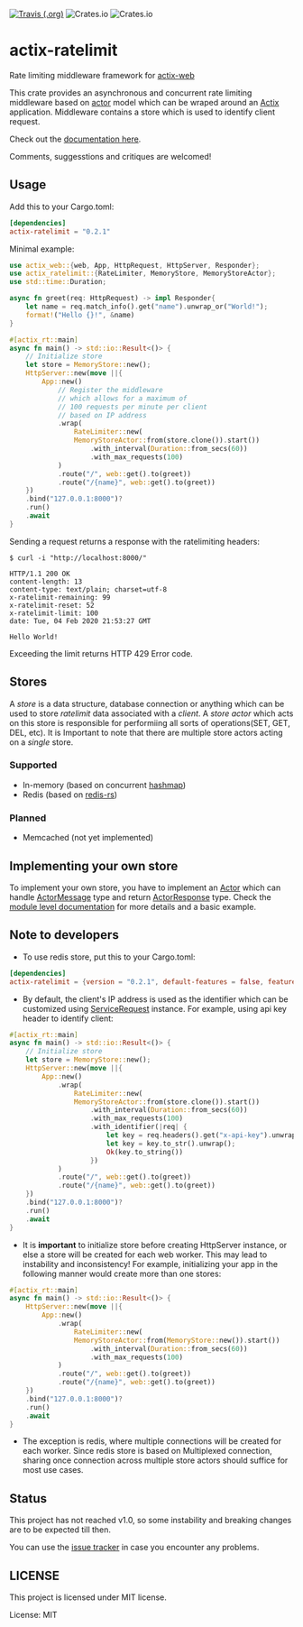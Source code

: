 [![Travis (.org)](https://img.shields.io/travis/TerminalWitchcraft/actix-ratelimit?label=build&style=for-the-badge)](https://travis-ci.com/TerminalWitchcraft/actix-ratelimit) ![Crates.io](https://img.shields.io/crates/v/actix-ratelimit?style=for-the-badge) ![Crates.io](https://img.shields.io/crates/l/actix-ratelimit?style=for-the-badge) 
# actix-ratelimit 


Rate limiting middleware framework for [actix-web](https://actix.rs/)

This crate provides an asynchronous and concurrent rate limiting middleware based on [actor](https://www.wikiwand.com/en/Actor_model)
model which can be wraped around an [Actix](https://actix.rs/) application. Middleware contains a store which is used to
identify client request.

Check out the [documentation here](https://docs.rs/actix-ratelimit/).

Comments, suggesstions and critiques are welcomed!

## Usage
Add this to your Cargo.toml:
```toml
[dependencies]
actix-ratelimit = "0.2.1"
```

Minimal example:

```rust
use actix_web::{web, App, HttpRequest, HttpServer, Responder};
use actix_ratelimit::{RateLimiter, MemoryStore, MemoryStoreActor};
use std::time::Duration;

async fn greet(req: HttpRequest) -> impl Responder{
    let name = req.match_info().get("name").unwrap_or("World!");
    format!("Hello {}!", &name)
}

#[actix_rt::main]
async fn main() -> std::io::Result<()> {
    // Initialize store
    let store = MemoryStore::new();
    HttpServer::new(move ||{
        App::new()
            // Register the middleware
            // which allows for a maximum of
            // 100 requests per minute per client
            // based on IP address
            .wrap(
                RateLimiter::new(
                MemoryStoreActor::from(store.clone()).start())
                    .with_interval(Duration::from_secs(60))
                    .with_max_requests(100)
            )
            .route("/", web::get().to(greet))
            .route("/{name}", web::get().to(greet))
    })
    .bind("127.0.0.1:8000")?
    .run()
    .await
}
```
Sending a request returns a response with the ratelimiting headers:
```shell
$ curl -i "http://localhost:8000/"

HTTP/1.1 200 OK
content-length: 13
content-type: text/plain; charset=utf-8
x-ratelimit-remaining: 99
x-ratelimit-reset: 52
x-ratelimit-limit: 100
date: Tue, 04 Feb 2020 21:53:27 GMT

Hello World!
```
Exceeding the limit returns HTTP 429 Error code.

## Stores

A _store_ is a data structure, database connection or anything which can be used to store
_ratelimit_ data associated with a _client_. A _store actor_ which acts on this store is
responsible for performiing all sorts of operations(SET, GET, DEL, etc). It is Important to
note that there are multiple store actors acting on a _single_ store.


### Supported
- In-memory (based on concurrent [hashmap](https://github.com/xacrimon/dashmap))
- Redis (based on [redis-rs](https://github.com/mitsuhiko/redis-rs))

### Planned
- Memcached (not yet implemented)

## Implementing your own store

To implement your own store, you have to implement an [Actor](https://actix.rs/actix/actix/trait.Actor.html) which can handle [ActorMessage](https://docs.rs/actix-ratelimit/0.2.1/actix_ratelimit/enum.ActorMessage.html) type
and return [ActorResponse](https://docs.rs/actix-ratelimit/0.2.1/actix_ratelimit/enum.ActorResponse.html) type. Check the [module level documentation](https://docs.rs/actix-ratelimit/0.2.1/actix_ratelimit/stores/index.html) for
more details and a basic example.

## Note to developers

* To use redis store, put this to your Cargo.toml:
```toml
[dependencies]
actix-ratelimit = {version = "0.2.1", default-features = false, features = ["redis-store"]}
```

* By default, the client's IP address is used as the identifier which can be customized
using [ServiceRequest](https://docs.rs/actix-web/2.0.0/actix_web/dev/struct.ServiceRequest.html) instance.
For example, using api key header to identify client:
```rust
#[actix_rt::main]
async fn main() -> std::io::Result<()> {
    // Initialize store
    let store = MemoryStore::new();
    HttpServer::new(move ||{
        App::new()
            .wrap(
                RateLimiter::new(
                MemoryStoreActor::from(store.clone()).start())
                    .with_interval(Duration::from_secs(60))
                    .with_max_requests(100)
                    .with_identifier(|req| {
                        let key = req.headers().get("x-api-key").unwrap();
                        let key = key.to_str().unwrap();
                        Ok(key.to_string())
                    })
            )
            .route("/", web::get().to(greet))
            .route("/{name}", web::get().to(greet))
    })
    .bind("127.0.0.1:8000")?
    .run()
    .await
}
```

* It is **important** to initialize store before creating HttpServer instance, or else a store
will be created for each web worker. This may lead to instability and inconsistency! For
example, initializing your app in the following manner would create more than one stores:
```rust
#[actix_rt::main]
async fn main() -> std::io::Result<()> {
    HttpServer::new(move ||{
        App::new()
            .wrap(
                RateLimiter::new(
                MemoryStoreActor::from(MemoryStore::new()).start())
                    .with_interval(Duration::from_secs(60))
                    .with_max_requests(100)
            )
            .route("/", web::get().to(greet))
            .route("/{name}", web::get().to(greet))
    })
    .bind("127.0.0.1:8000")?
    .run()
    .await
}
```

* The exception is redis, where multiple connections will be
created for each worker. Since redis store is based on Multiplexed connection, sharing once
connection across multiple store actors should suffice for most use cases.


## Status
This project has not reached v1.0, so some instability and breaking changes are to be expected
till then.

You can use the [issue tracker](https://github.com/TerminalWitchcraft/actix-ratelimit/issues) in case you encounter any problems.

## LICENSE
This project is licensed under MIT license.

License: MIT


